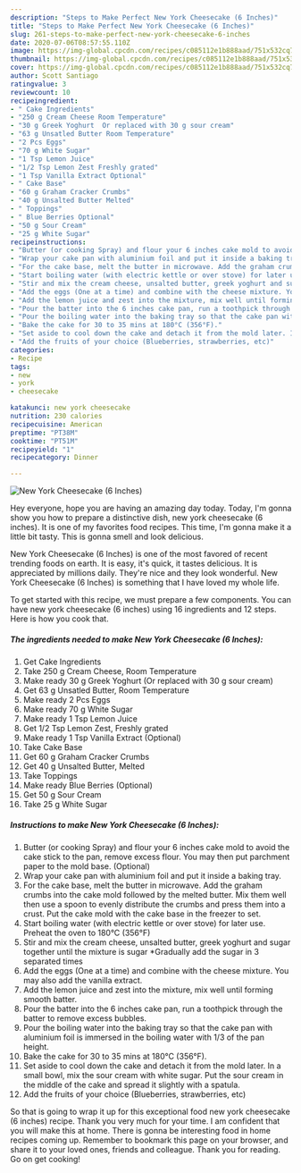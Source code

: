 ```yaml
---
description: "Steps to Make Perfect New York Cheesecake (6 Inches)"
title: "Steps to Make Perfect New York Cheesecake (6 Inches)"
slug: 261-steps-to-make-perfect-new-york-cheesecake-6-inches
date: 2020-07-06T08:57:55.110Z
image: https://img-global.cpcdn.com/recipes/c085112e1b888aad/751x532cq70/new-york-cheesecake-6-inches-recipe-main-photo.jpg
thumbnail: https://img-global.cpcdn.com/recipes/c085112e1b888aad/751x532cq70/new-york-cheesecake-6-inches-recipe-main-photo.jpg
cover: https://img-global.cpcdn.com/recipes/c085112e1b888aad/751x532cq70/new-york-cheesecake-6-inches-recipe-main-photo.jpg
author: Scott Santiago
ratingvalue: 3
reviewcount: 10
recipeingredient:
- " Cake Ingredients"
- "250 g Cream Cheese Room Temperature"
- "30 g Greek Yoghurt  Or replaced with 30 g sour cream"
- "63 g Unsatled Butter Room Temperature"
- "2 Pcs Eggs"
- "70 g White Sugar"
- "1 Tsp Lemon Juice"
- "1/2 Tsp Lemon Zest Freshly grated"
- "1 Tsp Vanilla Extract Optional"
- " Cake Base"
- "60 g Graham Cracker Crumbs"
- "40 g Unsalted Butter Melted"
- " Toppings"
- " Blue Berries Optional"
- "50 g Sour Cream"
- "25 g White Sugar"
recipeinstructions:
- "Butter (or cooking Spray) and flour your 6 inches cake mold to avoid the cake stick to the pan, remove excess flour. You may then put parchment paper to the mold base. (Optional)"
- "Wrap your cake pan with aluminium foil and put it inside a baking tray."
- "For the cake base, melt the butter in microwave. Add the graham crumbs into the cake mold followed by the melted butter. Mix them well then use a spoon to evenly distribute the crumbs and press them into a crust. Put the cake mold with the cake base in the freezer to set."
- "Start boiling water (with electric kettle or over stove) for later use. Preheat the oven to 180°C (356°F)"
- "Stir and mix the cream cheese, unsalted butter, greek yoghurt and sugar together until the mixture is sugar *Gradually add the sugar in 3 separated times"
- "Add the eggs (One at a time) and combine with the cheese mixture. You may also add the vanilla extract."
- "Add the lemon juice and zest into the mixture, mix well until forming smooth batter."
- "Pour the batter into the 6 inches cake pan, run a toothpick through the batter to remove excess bubbles."
- "Pour the boiling water into the baking tray so that the cake pan with aluminium foil is immersed in the boiling water with 1/3 of the pan height."
- "Bake the cake for 30 to 35 mins at 180°C (356°F)."
- "Set aside to cool down the cake and detach it from the mold later. In a small bowl, mix the sour cream with white sugar. Put the sour cream in the middle of the cake and spread it slightly with a spatula."
- "Add the fruits of your choice (Blueberries, strawberries, etc)"
categories:
- Recipe
tags:
- new
- york
- cheesecake

katakunci: new york cheesecake 
nutrition: 230 calories
recipecuisine: American
preptime: "PT38M"
cooktime: "PT51M"
recipeyield: "1"
recipecategory: Dinner

---
```



![New York Cheesecake (6 Inches)](https://img-global.cpcdn.com/recipes/c085112e1b888aad/751x532cq70/new-york-cheesecake-6-inches-recipe-main-photo.jpg)

Hey everyone, hope you are having an amazing day today. Today, I'm gonna show you how to prepare a distinctive dish, new york cheesecake (6 inches). It is one of my favorites food recipes. This time, I'm gonna make it a little bit tasty. This is gonna smell and look delicious.

New York Cheesecake (6 Inches) is one of the most favored of recent trending foods on earth. It is easy, it's quick, it tastes delicious. It is appreciated by millions daily. They're nice and they look wonderful. New York Cheesecake (6 Inches) is something that I have loved my whole life.




To get started with this recipe, we must prepare a few components. You can have new york cheesecake (6 inches) using 16 ingredients and 12 steps. Here is how you cook that.

<!--inarticleads1-->

##### The ingredients needed to make New York Cheesecake (6 Inches):

1. Get  Cake Ingredients
1. Take 250 g Cream Cheese, Room Temperature
1. Make ready 30 g Greek Yoghurt  (Or replaced with 30 g sour cream)
1. Get 63 g Unsatled Butter, Room Temperature
1. Make ready 2 Pcs Eggs
1. Make ready 70 g White Sugar
1. Make ready 1 Tsp Lemon Juice
1. Get 1/2 Tsp Lemon Zest, Freshly grated
1. Make ready 1 Tsp Vanilla Extract (Optional)
1. Take  Cake Base
1. Get 60 g Graham Cracker Crumbs
1. Get 40 g Unsalted Butter, Melted
1. Take  Toppings
1. Make ready  Blue Berries (Optional)
1. Get 50 g Sour Cream
1. Take 25 g White Sugar




<!--inarticleads2-->

##### Instructions to make New York Cheesecake (6 Inches):

1. Butter (or cooking Spray) and flour your 6 inches cake mold to avoid the cake stick to the pan, remove excess flour. You may then put parchment paper to the mold base. (Optional)
1. Wrap your cake pan with aluminium foil and put it inside a baking tray.
1. For the cake base, melt the butter in microwave. Add the graham crumbs into the cake mold followed by the melted butter. Mix them well then use a spoon to evenly distribute the crumbs and press them into a crust. Put the cake mold with the cake base in the freezer to set.
1. Start boiling water (with electric kettle or over stove) for later use. Preheat the oven to 180°C (356°F)
1. Stir and mix the cream cheese, unsalted butter, greek yoghurt and sugar together until the mixture is sugar *Gradually add the sugar in 3 separated times
1. Add the eggs (One at a time) and combine with the cheese mixture. You may also add the vanilla extract.
1. Add the lemon juice and zest into the mixture, mix well until forming smooth batter.
1. Pour the batter into the 6 inches cake pan, run a toothpick through the batter to remove excess bubbles.
1. Pour the boiling water into the baking tray so that the cake pan with aluminium foil is immersed in the boiling water with 1/3 of the pan height.
1. Bake the cake for 30 to 35 mins at 180°C (356°F).
1. Set aside to cool down the cake and detach it from the mold later. In a small bowl, mix the sour cream with white sugar. Put the sour cream in the middle of the cake and spread it slightly with a spatula.
1. Add the fruits of your choice (Blueberries, strawberries, etc)




So that is going to wrap it up for this exceptional food new york cheesecake (6 inches) recipe. Thank you very much for your time. I am confident that you will make this at home. There is gonna be interesting food in home recipes coming up. Remember to bookmark this page on your browser, and share it to your loved ones, friends and colleague. Thank you for reading. Go on get cooking!
